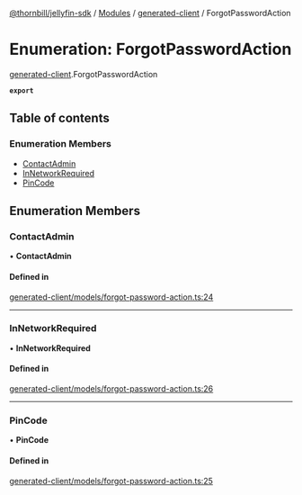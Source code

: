 [@thornbill/jellyfin-sdk](../README.md) / [Modules](../modules.md) / [generated-client](../modules/generated_client.md) / ForgotPasswordAction

# Enumeration: ForgotPasswordAction

[generated-client](../modules/generated_client.md).ForgotPasswordAction

**`export`**

## Table of contents

### Enumeration Members

- [ContactAdmin](generated_client.ForgotPasswordAction.md#contactadmin)
- [InNetworkRequired](generated_client.ForgotPasswordAction.md#innetworkrequired)
- [PinCode](generated_client.ForgotPasswordAction.md#pincode)

## Enumeration Members

### ContactAdmin

• **ContactAdmin**

#### Defined in

[generated-client/models/forgot-password-action.ts:24](https://github.com/jellyfin/jellyfin-sdk-typescript/blob/7402732/src/generated-client/models/forgot-password-action.ts#L24)

___

### InNetworkRequired

• **InNetworkRequired**

#### Defined in

[generated-client/models/forgot-password-action.ts:26](https://github.com/jellyfin/jellyfin-sdk-typescript/blob/7402732/src/generated-client/models/forgot-password-action.ts#L26)

___

### PinCode

• **PinCode**

#### Defined in

[generated-client/models/forgot-password-action.ts:25](https://github.com/jellyfin/jellyfin-sdk-typescript/blob/7402732/src/generated-client/models/forgot-password-action.ts#L25)
